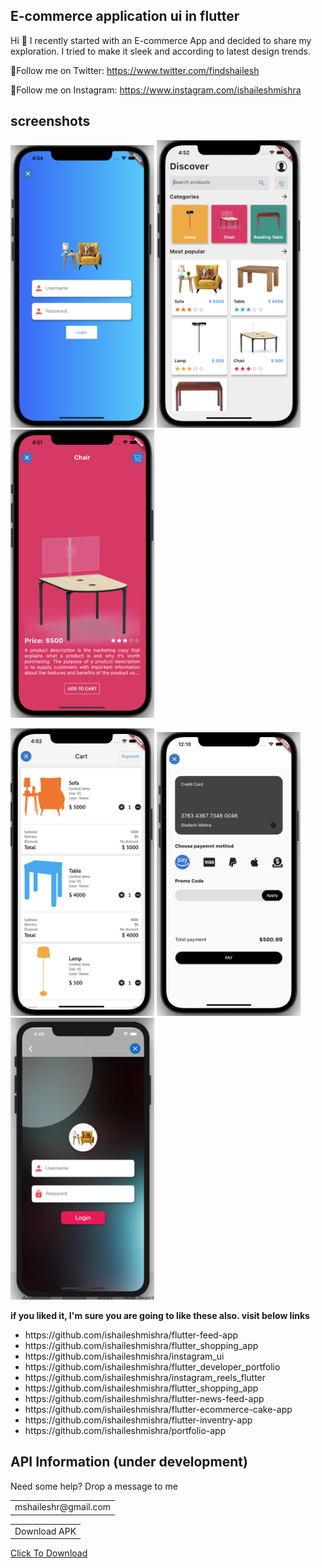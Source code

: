 ## E-commerce application ui in flutter

Hi 👋 I recently started with an E-commerce App and decided to share my exploration. I tried to make it sleek and according to latest design trends.

🥇Follow me on Twitter:
https://www.twitter.com/findshailesh

🥇Follow me on Instagram:
https://www.instagram.com/ishaileshmishra

## screenshots

<img src="assets/srcn/one.png" width=230> <img src="assets/srcn/two.png" width=230> <img src="assets/srcn/three.png" width=230>  

<img src="assets/srcn/four.png" width=230> <img src="assets/srcn/five.png" width=230> <img src="assets/srcn/six.png" width=230>



<b>if you liked it, I'm sure you are going to like these also. visit below links</b>

<ul>
<li>https://github.com/ishaileshmishra/flutter-feed-app</li>
<li>https://github.com/ishaileshmishra/flutter_shopping_app</li>
<li>https://github.com/ishaileshmishra/instagram_ui</li>    
<li>https://github.com/ishaileshmishra/flutter_developer_portfolio</li>
<li>https://github.com/ishaileshmishra/instagram_reels_flutter</li>
<li>https://github.com/ishaileshmishra/flutter_shopping_app</li>
<li>https://github.com/ishaileshmishra/flutter-news-feed-app</li>
<li>https://github.com/ishaileshmishra/flutter-ecommerce-cake-app</li>
<li>https://github.com/ishaileshmishra/flutter-inventry-app</li>
<li>https://github.com/ishaileshmishra/portfolio-app</li>
</ul>

## API Information (under development)

Need some help? Drop a message to me
<table>
    <tr>
        <td>mshaileshr@gmail.com</td>
    </tr>
</table>

<table>
    <tr>
        <td>Download APK</td>
    </tr>
</table>

[Click To Download](https://github.com/ishaileshmishra/jin_ecomm/blob/master/assets/apk/app-release.apk?raw=true)
